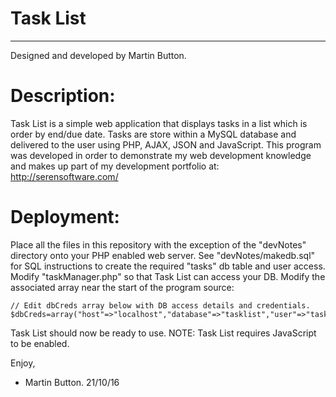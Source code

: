 # Task List
---

Designed and developed by Martin Button.


# Description:

Task List is a simple web application that displays tasks in a list which is order by end/due date.  Tasks are store within a MySQL database and delivered to the user using PHP, AJAX, JSON and JavaScript.  This program was developed in order to demonstrate my web development knowledge and makes up part of my development portfolio at: http://serensoftware.com/


# Deployment:

Place all the files in this repository with the exception of the "devNotes" directory onto your PHP enabled web server.
See "devNotes/makedb.sql" for SQL instructions to create the required "tasks" db table and user access.
Modify "taskManager.php" so that Task List can access your DB.  Modify the associated array near the start of the program source:

```
// Edit dbCreds array below with DB access details and credentials.
$dbCreds=array("host"=>"localhost","database"=>"tasklist","user"=>"taskuser","password"=>"password");
```

Task List should now be ready to use.  NOTE: Task List requires JavaScript to be enabled.

Enjoy,
- Martin Button. 21/10/16
